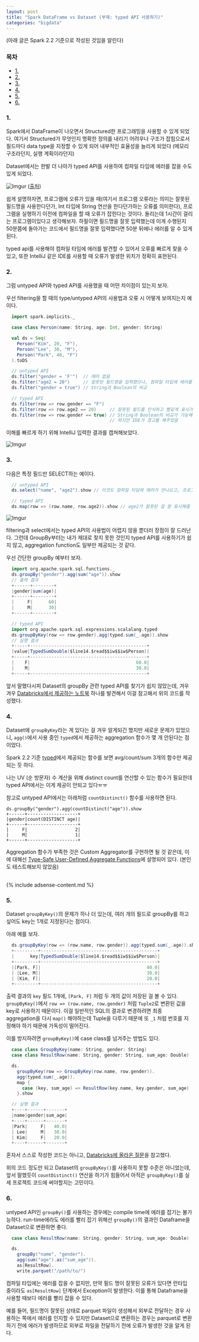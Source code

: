 ```yaml
---
layout: post
title: "Spark DataFrame vs Dataset (부제: typed API 사용하기)"
categories: "bigdata"
---
```


(아래 글은 Spark 2.2 기준으로 작성된 것임을 알린다)

### 목차

- [1.](#1)
- [2.](#2)
- [3.](#3)
- [4.](#4)
- [5.](#5)
- [6.](#6)

### 1.

Spark에서 DataFrame이 나오면서 Structured한 프로그래밍을 사용할 수 있게 되었다. 여기서 Structured가 무엇인지 명확한 정의를 내리기 어려우나 구조가 잡힘으로서 필드마다 data type을 지정할 수 있게 되어 내부적인 효율성을 늘리게 되었다 (메모리 구조라던지, 실행 계획이라던지)

Dataset에서는 한발 더 나아가 typed API를 사용하여 컴파일 타임에 에러를 잡을 수도 있게 되었다.

![Imgur](https://i.imgur.com/JJ1uudf.png)
([출처](https://databricks.com/blog/2016/07/14/a-tale-of-three-apache-spark-apis-rdds-dataframes-and-datasets.html))

쉽게 설명하자면, 프로그램에 오류가 있을 때(여기서 프로그램 오류라는 의미는 잘못된 필드명을 사용한다던가, Int 타입에 String 연산을 한다던가하는 오류를 의미한다), 프로그램을 실행하기 이전에 컴파일을 할 때 오류가 잡힌다는 것이다. 돌리는데 1시간이 걸리는 프로그램이있다고 생각해보자. 하필이면 필드명을 잘못 입력했는데 이게 수행된지 50분쯤에 돌아가는 코드에서 필드명을 잘못 입력했다면 50분 뒤에나 에러를 알 수 있게 된다.

typed api를 사용해야 컴파일 타임에 에러를 발견할 수 있어서 오류를 빠르게 찾을 수 있고, 또한 IntelliJ 같은 IDE를 사용할 때 오류가 발생한 위치가 정확히 표현된다.

### 2.

그럼 untyped API와 typed API를 사용했을 때 어떤 차이점이 있는지 보자.

우선 filtering을 할 때의 type/untyped API의 사용법과 오류 시 어떻게 보여지는지 예이다.

```scala
  import spark.implicits._

  case class Person(name: String, age: Int, gender: String)

  val ds = Seq(
    Person("Kim", 20, "F"),
    Person("Lee", 30, "M"),
    Person("Park", 40, "F")
  ).toDS

  // untyped API
  ds.filter("gender = 'F'")  // 에러 없음
  ds.filter("age2 = 20")     // 잘못된 필드명을 입력했으나, 컴파일 타입에 에러를 못 찾는다
  ds.filter("gender = true") // String과 Boolean의 비교

  // typed API
  ds.filter(row => row.gender == "F")
  ds.filter(row => row.age2 == 20)     // 잘못된 필드를 인식하고 빨갛게 표시가 되었다
  ds.filter(row => row.gender == true) // String과 Boolean의 비교가 가능해서 에러로 표시는 안 됨
                                       // 하지만 IDE가 경고를 해주었음
```

이해를 빠르게 하기 위해 IntelliJ 입력한 결과를 캡쳐해보았다.

![Imgur](https://i.imgur.com/fxPeFUY.png)

### 3.

다음은 특정 필드만 SELECT하는 예이다.

```scala
  // untyped API
  ds.select("name", "age2").show // 이것도 컴파일 타임에 에러가 안나오고, 프로그램을 돌릴 때 에러가 발생한다

  // typed API
  ds.map(row => (row.name, row.age2)).show // age2가 잘못된 걸 잘 표시해줌
```

![Imgur](https://i.imgur.com/NbJD6tn.png)

filtering과 select에서는 typed API의 사용법이 어렵지 않을 뿐더러 장점이 잘 드러난다. 그런데 GroupBy부터는 내가 제대로 찾지 못한 것인지 typed API를 사용하기가 쉽지 않고, aggregation function도 일부만 제공되는 것 같다.

우선 간단한 groupBy 예부터 보자.

```scala
  import org.apache.spark.sql.functions._
  ds.groupBy("gender").agg(sum("age")).show
  // 출력 결과
  +------+--------+
  |gender|sum(age)|
  +------+--------+
  |     F|      60|
  |     M|      30|
  +------+--------+

  // typed API
  import org.apache.spark.sql.expressions.scalalang.typed
  ds.groupByKey(row => row.gender).agg(typed.sum(_.age)).show
  // 실행 결과
  +-----+--------------------------------------------+
  |value|TypedSumDouble($line14.$read$$iw$$iw$Person)|
  +-----+--------------------------------------------+
  |    F|                                        60.0|
  |    M|                                        30.0|
  +-----+--------------------------------------------+
```

앞서 말했다시피 Dataset의 groupBy 관련 typed API를 찾기가 쉽지 않았는데, 겨우겨우 [Databricks에서 제공하는 노트북](https://cdn2.hubspot.net/hubfs/438089/notebooks/spark2.0/Dataset.html) 하나를 발견해서 이걸 참고해서 위의 코드를 작성했다.

### 4.

Dataset에 `groupByKey`라는 게 있다는 걸 겨우 알게되긴 했지만 새로운 문제가 있었으니, `agg()`에서 사용 중인 `typed`에서 제공하는 aggregation 함수가 몇 개 안된다는 점이었다.

Spark 2.2 기준 [typed](https://github.com/apache/spark/blob/branch-2.2/sql/core/src/main/scala/org/apache/spark/sql/expressions/scalalang/typed.scala)에서 제공되는 함수를 보면 avg/count/sum 3개의 함수만 제공되는 듯 하다.

나는 UV (순 방문자) 수 계산을 위해  distinct count를 연산할 수 있는 함수가 필요한데 typed API에서는 이게 제공이 안되고 있다ㅠㅠ

참고로 untyped API에서는 아래처럼 `countDistinct()` 함수를 사용하면 된다.

```
ds.groupBy("gender").agg(countDistinct("age")).show
+------+-------------------+
|gender|count(DISTINCT age)|
+------+-------------------+
|     F|                  2|
|     M|                  1|
+------+-------------------+
```

Aggregation 함수가 부족한 것은 Custom Aggregator를 구현하면 될 것 같은데, 이에 대해선 [Type-Safe User-Defined Aggregate Functions](https://spark.apache.org/docs/2.2.0/sql-programming-guide.html#type-safe-user-defined-aggregate-functions)에 설명되어 있다. (본인도 테스트해보지 않았음)

<BR>
{% include adsense-content.md %}
<BR>

### 5.

Dataset `groupByKey()`의 문제가 하나 더 있는데, 여러 개의 필드로 groupBy를 하고 싶어도 key는 1개로 지정된다는 점이다.

아래 예를 보자.

```scala
  ds.groupByKey(row => (row.name, row.gender)).agg(typed.sum(_.age)).show
  +---------+--------------------------------------------+
  |      key|TypedSumDouble($line14.$read$$iw$$iw$Person)|
  +---------+--------------------------------------------+
  |[Park, F]|                                        40.0|
  | [Lee, M]|                                        30.0|
  | [Kim, F]|                                        20.0|
  +---------+--------------------------------------------+
```

출력 결과의 `key` 필드 1개에, `[Park, F]` 처럼 두 개의 값이 저장된 걸 볼 수 있다. `groupByKey()`에서 `row => (row.name, row.gender)` 처럼 `Tuple2`로 변환된 값을 key로 사용하기 때문이다. 이걸 일반적인 SQL의 결과로 변경하려면 최종 aggregation을 다시 `map()` 해야하는데 Tuple을 다루기 때문에 또 `_1` 처럼 번호를 지정해야 하기 때문에 가독성이 떨어진다.

이를 방지하려면 `groupByKey()`에 case class를 넘겨주는 방법도 있다.

```scala
  case class GroupByKey(name: String, gender: String)
  case class ResultRow(name: String, gender: String, sum_age: Double)

  ds.
    groupByKey(row => GroupByKey(row.name, row.gender)).
    agg(typed.sum(_.age)).
    map {
      case (key, sum_age) => ResultRow(key.name, key.gender, sum_age)
    }.show

  // 실행 결과
  +----+------+-------+
  |name|gender|sum_age|
  +----+------+-------+
  |Park|     F|   40.0|
  | Lee|     M|   30.0|
  | Kim|     F|   20.0|
  +----+------+-------+
```

혼자서 스스로 작성한 코드는 아니고, [Databricks에 올라온 질문](https://forums.databricks.com/questions/11815/improve-performance-of-groupbykey-for-a-large-data.html)을 참고했다.

위의 코드 정도만 되고 Dataset의 `groupByKey()`를 사용하지 못할 수준은 아니었는데, 앞서 말했듯이 `countDistinct()` 연산을 하기가 힘들어서 아직은 `groupByKey()`를 실세 프로젝트 코드에 써야할지는 고민이다.

### 6.

untyped API인 `groupBy()`를 사용하는 경우에는 compile time에 에러를 잡기는 불가능하다. run-time에라도 에러를 빨리 잡기 위해선 `groupBy()`의 결과인 Dataframe을 Dataset으로 변환하면 좋다.

```scala
  case class ResultRow(name: String, gender: String, sum_age: Double)

  ds.
    groupBy("name", "gender").
    agg(sum("age").as("sum_age")).
    as[ResultRow].
    write.parquet("/path/to/")
```

컴파일 타입에는 에러를 잡을 수 없지만, 만약 필드 명이 잘못된 오류가 있다면 런타입 중이라도 `as[ResultRow]` 단계에서 Exception이 발생한다. 이를 통해 Dataframe을 사용할 때보다 에러를 빨리 잡을 수 있다.

예를 들어, 필드명이 잘못된 상태로 parquet 파일이 생성해서 외부로 전달하는 경우 사용하는 쪽에서 에러를 인지할 수 있지만 Dataset으로 변환하는 경우는 parquet로 변환하기 전에 에러가 발생하므로 외부로 파일을 전달하기 전에 오류가 발생한 것을 알게 된다.
